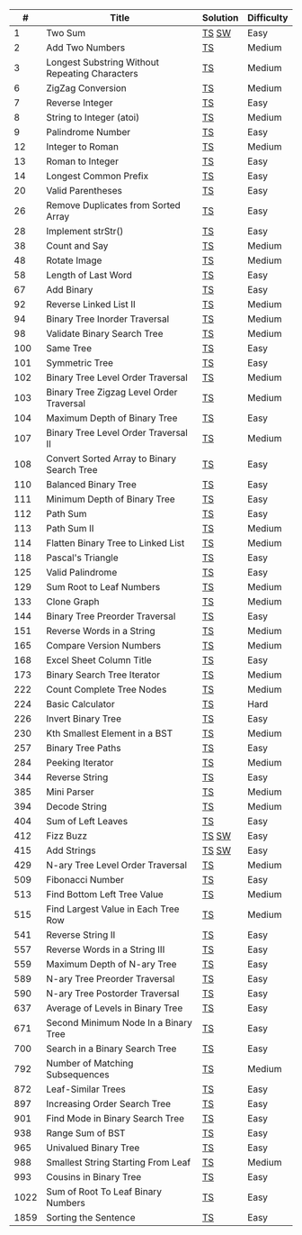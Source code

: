 | #   | Title                                                      | Solution                 | Difficulty |
| --- | ---------------------------------------------------------- | ------------------------ | ---------- |
| 1   | Two Sum                                                    | [TS][TS1] [SW][SW1]      | Easy       |
| 2   | Add Two Numbers                                            | [TS][TS2]                | Medium     |
| 3   | Longest Substring Without Repeating Characters             | [TS][TS3]                | Medium     |
| 6   | ZigZag Conversion                                          | [TS][TS6]                | Medium     |
| 7   | Reverse Integer                                            | [TS][TS7]                | Easy       |
| 8   | String to Integer (atoi)                                   | [TS][TS8]                | Medium     |
| 9   | Palindrome Number                                          | [TS][TS9]                | Easy       |
| 12  | Integer to Roman                                           | [TS][TS12]               | Medium     |
| 13  | Roman to Integer                                           | [TS][TS13]               | Easy       |
| 14  | Longest Common Prefix                                      | [TS][TS14]               | Easy       |
| 20  | Valid Parentheses                                          | [TS][TS20]               | Easy       |
| 26  | Remove Duplicates from Sorted Array                        | [TS][TS26]               | Easy       |
| 28  | Implement strStr()                                         | [TS][TS28]               | Easy       |
| 38  | Count and Say                                              | [TS][TS38]               | Medium     |
| 48  | Rotate Image                                               | [TS][TS48]               | Medium     |
| 58  | Length of Last Word                                        | [TS][TS58]               | Easy       |
| 67  | Add Binary                                                 | [TS][TS67]               | Easy       |
| 92  | Reverse Linked List II                                     | [TS][TS92]               | Medium     |
| 94  | Binary Tree Inorder Traversal                              | [TS][TS94]               | Medium     |
| 98  | Validate Binary Search Tree                                | [TS][TS98]               | Medium     |
| 100 | Same Tree                                                  | [TS][TS100]              | Easy       |
| 101 | Symmetric Tree                                             | [TS][TS101]              | Easy       |
| 102 | Binary Tree Level Order Traversal                          | [TS][TS102]              | Medium     |
| 103 | Binary Tree Zigzag Level Order Traversal                   | [TS][TS103]              | Medium     |
| 104 | Maximum Depth of Binary Tree                               | [TS][TS104]              | Easy       |
| 107 | Binary Tree Level Order Traversal II                       | [TS][TS107]              | Medium     |
| 108 | Convert Sorted Array to Binary Search Tree                 | [TS][TS108]              | Easy       |
| 110 | Balanced Binary Tree                                       | [TS][TS110]              | Easy       |
| 111 | Minimum Depth of Binary Tree                               | [TS][TS111]              | Easy       |
| 112 | Path Sum                                                   | [TS][TS112]              | Easy       |
| 113 | Path Sum II                                                | [TS][TS113]              | Medium     |
| 114 | Flatten Binary Tree to Linked List                         | [TS][TS114]              | Medium     |
| 118 | Pascal's Triangle                                          | [TS][TS118]              | Easy       |
| 125 | Valid Palindrome                                           | [TS][TS125]              | Easy       |
| 129 | Sum Root to Leaf Numbers                                   | [TS][TS129]              | Medium     |
| 133 | Clone Graph                                                | [TS][TS133]              | Medium     |
| 144 | Binary Tree Preorder Traversal                             | [TS][TS144]              | Easy       |
| 151 | Reverse Words in a String                                  | [TS][TS151]              | Medium     |
| 165 | Compare Version Numbers                                    | [TS][TS165]              | Medium     |
| 168 | Excel Sheet Column Title                                   | [TS][TS168]              | Easy       |
| 173 | Binary Search Tree Iterator                                | [TS][TS173]              | Medium     |
| 222 | Count Complete Tree Nodes                                  | [TS][TS222]              | Medium     |
| 224 | Basic Calculator                                           | [TS][TS224]              | Hard       |
| 226 | Invert Binary Tree                                         | [TS][TS226]              | Easy       |
| 230 | Kth Smallest Element in a BST                              | [TS][TS230]              | Medium     |
| 257 | Binary Tree Paths                                          | [TS][TS257]              | Easy       |
| 284 | Peeking Iterator                                           | [TS][TS284]              | Medium     |
| 344 | Reverse String                                             | [TS][TS344]              | Easy       |
| 385 | Mini Parser                                                | [TS][TS385]              | Medium     |
| 394 | Decode String                                              | [TS][TS394]              | Medium     |
| 404 | Sum of Left Leaves                                         | [TS][TS404]              | Easy       |
| 412 | Fizz Buzz                                                  | [TS][TS412] [SW][SW412]  | Easy       |
| 415 | Add Strings                                                | [TS][TS415] [SW][SW415]  | Easy       |
| 429 | N-ary Tree Level Order Traversal                           | [TS][TS429]              | Medium     |
| 509 | Fibonacci Number                                           | [TS][TS509]              | Easy       |
| 513 | Find Bottom Left Tree Value                                | [TS][TS513]              | Medium     |
| 515 | Find Largest Value in Each Tree Row                        | [TS][TS515]              | Medium     |
| 541 | Reverse String II                                          | [TS][TS541]              | Easy       |
| 557 | Reverse Words in a String III                              | [TS][TS557]              | Easy       |
| 559 | Maximum Depth of N-ary Tree                                | [TS][TS559]              | Easy       |
| 589 | N-ary Tree Preorder Traversal                              | [TS][TS589]              | Easy       |
| 590 | N-ary Tree Postorder Traversal                             | [TS][TS590]              | Easy       |
| 637 | Average of Levels in Binary Tree                           | [TS][TS637]              | Easy       |
| 671 | Second Minimum Node In a Binary Tree                       | [TS][TS671]              | Easy       |
| 700 | Search in a Binary Search Tree                             | [TS][TS700]              | Easy       |
| 792 | Number of Matching Subsequences                            | [TS][TS792]              | Medium     |
| 872 | Leaf-Similar Trees                                         | [TS][TS872]              | Easy       |
| 897 | Increasing Order Search Tree                               | [TS][TS897]              | Easy       |
| 901 | Find Mode in Binary Search Tree                            | [TS][TS901]              | Easy       |
| 938 | Range Sum of BST                                           | [TS][TS938]              | Easy       |
| 965 | Univalued Binary Tree                                      | [TS][TS965]              | Easy       |
| 988 | Smallest String Starting From Leaf                         | [TS][TS988]              | Medium     |
| 993 | Cousins in Binary Tree                                     | [TS][TS993]              | Easy       |
| 1022| Sum of Root To Leaf Binary Numbers                         | [TS][TS1022]             | Easy       |
| 1859| Sorting the Sentence                                       | [TS][TS1859]             | Easy       |

[TS1]: ./src/easy/two-sum/two-sum.ts
[SW1]: ./src/easy/two-sum/TwoSum.swift
[TS2]: ./src/medium/add-two-numbers/add-two-numbers.ts
[TS3]: ./src/medium/longest-substring-without-repeating-characters/longest-substring-without-repeating-characters.ts
[TS6]: ./src/medium/zig-zag-conversion/zig-zag-conversion.ts
[TS7]: ./src/easy/reverse-integer/reverse-integer.ts
[TS8]: ./src/medium/string-to-integer/string-to-integer.ts
[TS9]: ./src/easy/palindrome-number/palindrome-number.ts
[TS12]: ./src/medium/integer-to-roman/integer-to-roman.ts
[TS13]: ./src/easy/roman-to-integer/roman-to-integer.ts
[TS14]: ./src/easy/longest-common-prefix/longest-common-prefix.ts
[TS20]: ./src/easy/valid-parentheses/valid-parentheses.ts
[TS26]: ./src/easy/remove-duplicates-from-sorted-array/remove-duplicates-from-sorted-array.ts
[TS28]: ./src/easy/str-str/str-str.ts
[TS38]: ./src/medium/count-and-say/count-and-say.ts
[TS48]: ./src/medium/rotate-image/rotate-image.ts
[TS58]: ./src/easy/length-of-last-word/length-of-last-word.ts
[TS67]: ./src/easy/add-binary/add-binary.ts
[TS92]: ./src/medium/reverse-linked-list-ii/reverse-linked-list-ii.ts
[TS94]: ./src/medium/binary-tree-level-order-traversal/binary-tree-level-order-traversal.ts
[TS98]: ./src/medium/validate-binary-search-tree/validate-binary-search-tree.ts
[TS100]: ./src/easy/same-tree/same-tree.ts
[TS101]: ./src/easy/symmetric-tree/symmetric-tree.ts
[TS102]: ./src/medium/binary-tree-level-order-traversal/binary-tree-level-order-traversal.ts
[TS103]: ./src/medium/binary-tree-zigzag-level-order-traversal/binary-tree-zigzag-level-order-traversal.ts
[TS104]: ./src/easy/maximum-depth-of-binary-tree/maximum-depth-of-binary-tree.ts
[TS107]: ./src/medium/binary-tree-level-order-traversal-ii/binary-tree-level-order-traversal-ii.ts
[TS108]: ./src/easy/convert-sorted-array-to-binary-search-tree/convert-sorted-array-to-binary-search-tree.ts
[TS110]: ./src/easy/balanced-binary-tree/balanced-binary-tree.ts
[TS111]: ./src/easy/minimum-depth-of-binary-tree/minimum-depth-of-binary-tree.ts
[TS112]: ./src/easy/path-sum/path-sum.ts
[TS113]: ./src/medium/path-sum-ii/path-sum-ii.ts
[TS114]: ./src/medium/flatten-binary-tree-to-linked-list/flatten-binary-tree-to-linked-list.ts
[TS118]: ./src/easy/pascals-triangle/pascals-triangle.ts
[TS125]: ./src/easy/valid-palindrome/valid-palindrome.ts
[TS129]: ./src/medium/sum-root-to-leaf-numbers/sum-root-to-leaf-numbers.ts
[TS133]: ./src/medium/clone-graph/clone-graph.ts
[TS144]: ./src/easy/binary-tree-preorder-traversal/binary-tree-preorder-traversal.ts
[TS151]: ./src/medium/reverse-words-in-a-string/reverse-words-in-a-string.ts
[TS165]: ./src/medium/compare-version-numbers/compare-version-numbers.ts
[TS168]: ./src/easy/excel-sheet-column-title/excel-sheet-column-title.ts
[TS173]: ./src/medium/binary-search-tree-iterator
[TS222]: ./src/medium/count-complete-tree-nodes/count-complete-tree-nodes.ts
[TS224]: ./src/hard/basic-calculator/basic-calculator.ts
[TS226]: ./src/easy/invert-binary-tree/invert-binary-tree.ts
[TS230]: ./src/medium/k-th-smallest-element-in-a-bst/k-th-smallest-element-in-a-bst.ts
[TS257]: ./src/easy/binary-tree-paths/binary-tree-paths.ts
[TS284]: ./src/medium/peeking-iterator/peeking-iterator.ts
[TS344]: ./src/easy/reverse-string/reverse-string.ts
[TS385]: ./src/medium/mini-parser/mini-parser.ts
[TS394]: ./src/medium/decode-string/decode-string.ts
[TS404]: ./src/easy/sum-of-left-leaves/sum-of-left-leaves.ts
[TS412]: ./src/easy/fizz-buzz/fizz-buzz.ts
[SW412]: ./src/easy/fizz-buzz/FizzBuzz.swift
[TS415]: ./src/easy/add-strings/add-strings.ts
[SW415]: ./src/easy/add-strings/AddStrings.swift
[TS429]: ./src/medium/n-ary-tree-level-order-traversal/n-ary-tree-level-order-traversal.ts
[TS509]: ./src/easy/fibonacci-number/fibonacci-number.ts
[TS513]: ./src/medium/find-bottom-left-tree-value/find-bottom-left-tree-value.ts
[TS515]: ./src/medium/find-largest-value-in-each-tree-row/find-largest-value-in-each-tree-row.ts
[TS541]: ./src/easy/reverse-string-ii/reverse-string-ii.ts
[TS557]: ./src/easy/reverse-words-in-a-string-iii/reverse-words-in-a-string-iii.ts
[TS559]: ./src/easy/maximum-depth-of-n-ary-tree/maximum-depth-of-n-ary-tree.ts
[TS589]: ./src/easy/n-ary-tree-preorder-traversal/n-ary-tree-preorder-traversal.ts
[TS590]: ./src/easy/n-ary-tree-postorder-traversal/n-ary-tree-postorder-traversal.ts
[TS637]: ./src/easy/average-of-levels-in-binary-tree/average-of-levels-in-binary-tree.ts
[TS671]: ./src/easy/second-minimum-node-in-a-binary-tree/second-minimum-node-in-a-binary-tree.ts
[TS700]: ./src/easy/search-in-a-binary-search-tree/search-in-a-binary-search-tree.ts
[TS792]: ./src/medium/number-of-matching-subsequences/number-of-matching-subsequences.ts
[TS872]: ./src/easy/leaf-similar-trees/leaf-similar-trees.ts
[TS897]: ./src/easy/increasing-order-search-tree/increasing-order-search-tree.ts
[TS901]: ./src/easy/find-mode-in-binary-search-tree/find-mode-in-binary-search-tree.ts
[TS938]: ./src/easy/range-sum-of-bst/range-sum-of-bst.ts
[TS965]: ./src/easy/univalued-binary-tree/univalued-binary-tree.ts
[TS988]: ./src/medium/smallest-string-starting-from-leaf/smallest-string-starting-from-leaf.ts
[TS993]: ./src/easy/cousins-in-binary-tree/cousins-in-binary-tree.ts
[TS1022]: ./src/easy/sum-of-root-to-leaf-binary-numbers/sum-of-root-to-leaf-binary-numbers.ts
[TS1859]: ./src/easy/sorting-the-sentence/sorting-the-sentence.ts
